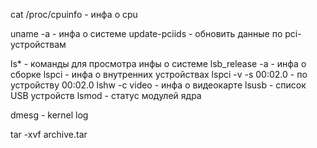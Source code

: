 cat /proc/cpuinfo - инфа о cpu

uname -a - инфа о системе
update-pciids - обновить данные по pci-устройствам


ls* - команды для просмотра инфы о системе
	lsb_release -a - инфа о сборке
	lspci - инфа о внутренних устройствах
	 lspci -v -s 00:02.0 - по устройству 00:02.0
	lshw -c video - инфа о видеокарте
	lsusb - список USB устройств
	lsmod - статус модулей ядра

dmesg - kernel log

tar -xvf archive.tar
